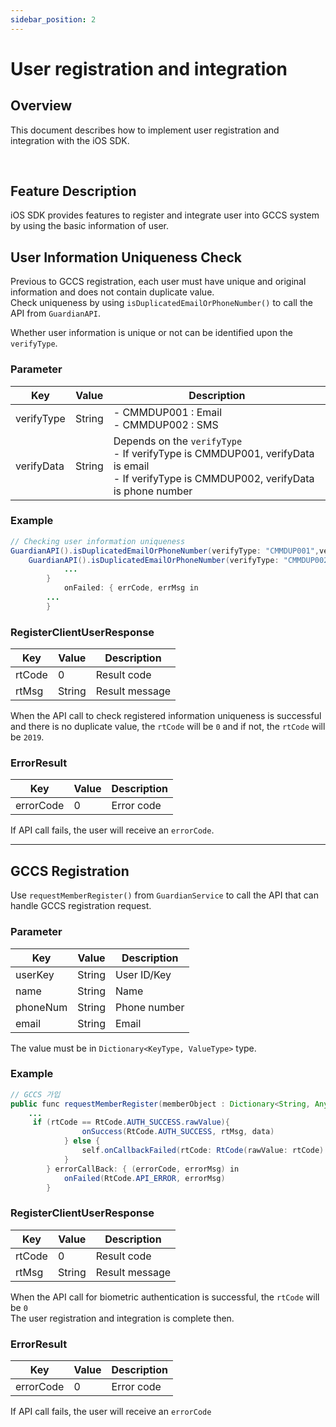 ```yaml
---
sidebar_position: 2
---
```

# User registration and integration

## Overview
This document describes how to implement user registration and integration with the iOS SDK.

<br/>

## Feature Description
iOS SDK provides features to register and integrate user into GCCS system by using the basic information of user.

## User Information Uniqueness Check
Previous to GCCS registration, each user must have unique and original information and does not contain duplicate value.  
Check uniqueness by using `isDuplicatedEmailOrPhoneNumber()` to call the API from `GuardianAPI`.

Whether user information is unique or not can be identified upon the `verifyType`.

### Parameter
|Key|Value|Description|
|------|---|---|
|verifyType|String|- CMMDUP001 : Email<br/> - CMMDUP002 : SMS|
|verifyData|String|Depends on the `verifyType`<br/>- If verifyType is CMMDUP001, verifyData is email <br/>- If verifyType is CMMDUP002, verifyData is phone number|

### Example
```java
// Checking user information uniqueness
GuardianAPI().isDuplicatedEmailOrPhoneNumber(verifyType: "CMMDUP001",verifyData: email) { data in 
    GuardianAPI().isDuplicatedEmailOrPhoneNumber(verifyType: "CMMDUP002",verifyData: fullNumber) { data in
            ...
        }
            onFailed: { errCode, errMsg in
        ...
        }
```
### RegisterClientUserResponse
|Key|Value|Description|
|------|---|---|
|rtCode|0|Result code|
|rtMsg|String|Result message|

When the API call to check registered information uniqueness is successful and there is no duplicate value, the `rtCode` will be `0` and if not, the `rtCode` will be `2019`.

### ErrorResult
|Key|Value|Description|
|------|---|---|
|errorCode|0|Error code|

If API call fails, the user will receive an `errorCode`.

---

## GCCS Registration
Use `requestMemberRegister()` from `GuardianService` to call the API that can handle GCCS registration request.

### Parameter
|Key|Value|Description|
|------|---|---|
|userKey|String|User ID/Key|
|name|String|Name|
|phoneNum|String|Phone number|
|email|String|Email|

The value must be in `Dictionary<KeyType, ValueType>` type.

### Example
```java
// GCCS 가입
public func requestMemberRegister(memberObject : Dictionary<String, Any>, onSuccess: @escaping(RtCode, String, Dictionary<String, String>)-> Void, onFailed: @escaping(RtCode, String)-> Void) {
    ...
     if (rtCode == RtCode.AUTH_SUCCESS.rawValue){
                onSuccess(RtCode.AUTH_SUCCESS, rtMsg, data)
            } else {
                self.onCallbackFailed(rtCode: RtCode(rawValue: rtCode)!, onFailed: onFailed)
            }
        } errorCallBack: { (errorCode, errorMsg) in
            onFailed(RtCode.API_ERROR, errorMsg)
        }
```
### RegisterClientUserResponse
|Key|Value|Description|
|------|---|---|
|rtCode|0|Result code|
|rtMsg|String|Result message|

When the API call for biometric authentication is successful, the `rtCode` will be `0`   
The user registration and integration is complete then.

### ErrorResult
|Key|Value|Description|
|------|---|---|
|errorCode|0|Error code|

If API call fails, the user will receive an `errorCode`